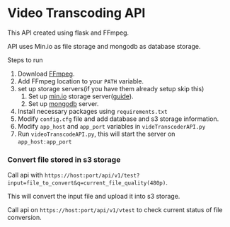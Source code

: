 # Video Transcoding API 

This API created using flask and FFmpeg. 

API uses Min.io as file storage and mongodb as database storage.

Steps to run
1. Download [FFmpeg](https://www.ffmpeg.org/).
2. Add FFmpeg location to your `PATH` variable.
3. set up storage servers(if you have them already setup skip this)
   1. Set up [min.io](https://min.io/) storage server([guide](https://docs.min.io/docs/minio-quickstart-guide.html)).
   2. Set up [mongodb](https://www.mongodb.com/) server.
4. Install necessary packages using `requirements.txt`
5. Modify `config.cfg` file and add database and s3 storage information.
6. Modify `app_host` and `app_port` variables in `videTranscoderAPI.py`
7. Run `videoTranscodeAPI.py`, this will start the server on `app_host:app_port`

### Convert file stored in s3 storage
Call api with `https://host:port/api/v1/test?input=file_to_convert&q=current_file_quality(480p)`.

This will convert the input file and upload it into s3 storage. 

Call api on `https://host:port/api/v1/vtest` to check current status of file conversion.